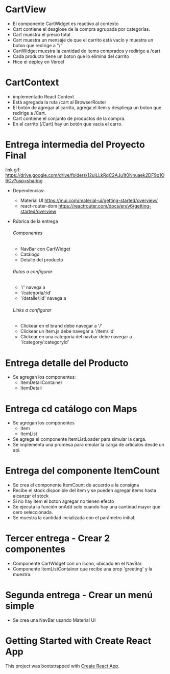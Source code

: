 # CartView
- El componente CartWidget es reactivo al contexto
- Cart contiene el desglose de la compra agrupada por categorías.
- Cart muestra el precio total
- Cart muestra un mensaje de que el carrito está vacío y muestra un boton que redirige a "/"
- CartWidget muestra la cantidad de items comprados y redirige a /cart
- Cada producto tiene un boton que lo elimina del carrito
- Hice el deploy en Vercel

# CartContext
- implementado React Context
- Está agregada la ruta /cart al BrowserRouter
- El botón de agregar al carrito, agrega el item y despliega un boton que redirige a /Cart.
- Cart contiene el conjunto de productos de la compra.
- En el carrito (/Cart) hay un botón que vacía el carro.

# Entrega intermedia del Proyecto Final
 link gif: https://drive.google.com/drive/folders/12ulLLkRqC2AJu1t0Nnuaek2DF9o1O6Cv?usp=sharing
- Dependencias:
    - Material UI https://mui.com/material-ui/getting-started/overview/
    - react-router-dom https://reactrouter.com/docs/en/v6/getting-started/overview

- Rúbrica de la entrega
    ###### Componentes
    - NavBar con CartWidget
    - Catálogo
    - Detalle del producto
    ###### Rutas a configurar
    - '/' navega a <ItemListContainer />
    - '/categoria/:id' <ItemListContainer />
    - '/detalle/:id' navega a <ItemDetailContainer />
    ###### Links a configurar
    - Clickear en el brand debe navegar a '/'
    - Clickear un Item.js debe navegar a '/item/:id'
    - Clickear en una categoría del navbar debe navegar a '/category/:categoryId'

# Entrega detalle del Producto
- Se agregan los componentes:
    - ItemDetailContainer
    - ItemDetail


# Entrega cd catálogo con Maps
- Se agregan los componentes
    - Item
    - ItemList
- Se agrega el componente ItemListLoader para simular la carga.
- Se implementa una promesa para emular la carga de artículos desde un api.

# Entrega del componente ItemCount

- Se crea el componente ItemCount de acuerdo a la consigna
- Recibe el stock disponible del item y se pueden agregar items hasta alcanzar el stock
- Si no hay item el boton agregar no tienen efecto
- Se ejecuta la función onAdd solo cuando hay una cantidad mayor que cero seleccionada.
- Se muestra la cantidad incializada con el parámetro initial.

# Tercer entrega - Crear 2 componentes

- Componente CartWidget con un ícono, ubicado en el NavBar.
- Componente ItemListContainer que recibe una prop 'greeting' y la muestra.

# Segunda entrega - Crear un menú simple

- Se crea una NavBar usando Material UI

# Getting Started with Create React App

This project was bootstrapped with [Create React App](https://github.com/facebook/create-react-app).

